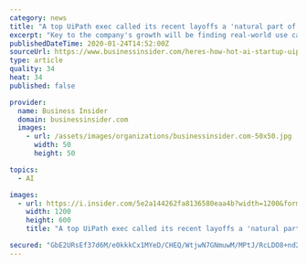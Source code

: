 ```yaml
---
category: news
title: "A top UiPath exec called its recent layoffs a 'natural part of the evolution.' Here's how the hot AI startup now plans to scale in 2020."
excerpt: "Key to the company's growth will be finding real-world use cases of its platform that allows firms to automate mundane and repetitive computer tasks."
publishedDateTime: 2020-01-24T14:52:00Z
sourceUrl: https://www.businessinsider.com/heres-how-hot-ai-startup-uipath-plans-grow-after-layoffs-2020-1
type: article
quality: 34
heat: 34
published: false

provider:
  name: Business Insider
  domain: businessinsider.com
  images:
    - url: /assets/images/organizations/businessinsider.com-50x50.jpg
      width: 50
      height: 50

topics:
  - AI

images:
  - url: https://i.insider.com/5e2a144262fa8136580eaa4b?width=1200&format=jpeg
    width: 1200
    height: 600
    title: "A top UiPath exec called its recent layoffs a 'natural part of the evolution.' Here's how the hot AI startup now plans to scale in 2020."

secured: "GbE2URsEf37d6M/e0kkkCx1MYeD/CHEQ/WtjwN7GNmuwM/MPtJ/RcLDO8+nd2KWXtRNguNec+UQaO+Dl9A2SKZtdxDrtK+zMgpaqg1BngJqmaE6n1wvvvbxG0LadbHBlEwzzGbOtGSyihUAsh4ngsGWo+84VcUAslGLhh8G31Er6tKw4EG/SAJq07xqdTCLdElsyEBxwmj8duHeM0zG8zhKrtBvHboL0tWyB3jXDW1ZgCt4YQEwNrK9PfUK1IFs4tCfv0WysAsuZopc78RHEBH/g2Z3MAcSNEqgs6wz1mZykVJr4VSxMOamV9dvUOk/n;AXABe9Fpkx8RV+oX+DIdhg=="
---
```


